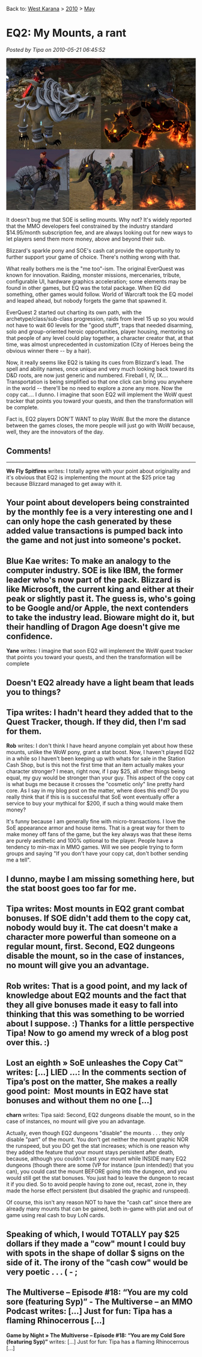 Back to: [West Karana](/posts/westkarana.md) > [2010](/posts/2010/westkarana.md) > [May](./westkarana.md)
# EQ2: My Mounts, a rant

*Posted by Tipa on 2010-05-21 06:45:52*

[![](../../../uploads/2010/05/Screenies.jpg "My mounts")](../../../uploads/2010/05/Screenies.jpg)

It doesn't bug me that SOE is selling mounts. Why not? It's widely reported that the MMO developers feel constrained by the industry standard $14.95/month subscription fee, and are always looking out for new ways to let players send them more money, above and beyond their sub.

Blizzard's sparkle pony and SOE's cash cat provide the opportunity to further support your game of choice. There's nothing wrong with that.

What really bothers me is the "me too"-ism. The original EverQuest was known for innovation. Raiding, monster missions, mercenaries, tribute, configurable UI, hardware graphics acceleration; some elements may be found in other games, but EQ was the total package. When EQ did something, other games would follow. World of Warcraft took the EQ model and leaped ahead, but nobody forgets the game that spawned it.

EverQuest 2 started out charting its own path, with the archetype/class/sub-class progression, raids from level 15 up so you would not have to wait 60 levels for the "good stuff", traps that needed disarming, solo and group-oriented heroic opportunities, player housing, mentoring so that people of any level could play together, a character creator that, at that time, was almost unprecedented in customization (City of Heroes being the obvious winner there -- by a hair).

Now, it really seems like EQ2 is taking its cues from Blizzard's lead. The spell and ability names, once unique and very much looking back toward its D&D roots, are now just generic and numbered. Fireball I, IV, IX.... Transportation is being simplified so that one click can bring you anywhere in the world -- there'll be no need to explore a zone any more. Now the copy cat.... I dunno. I imagine that soon EQ2 will implement the WoW quest tracker that points you toward your quests, and then the transformation will be complete.

Fact is, EQ2 players DON'T WANT to play WoW. But the more the distance between the games closes, the more people will just go with WoW because, well, they are the innovators of the day.

## Comments!
---
**We Fly Spitfires** writes: I totally agree with your point about originality and it's obvious that EQ2 is implementing the mount at the $25 price tag because Blizzard managed to get away with it.

Your point about developers being constrainted by the monthly fee is a very interesting one and I can only hope the cash generated by these added value transactions is pumped back into the game and not just into someone's pocket.
---
**Blue Kae** writes: To make an analogy to the computer industry. SOE is like IBM, the former leader who's now part of the pack. Blizzard is like Microsoft, the current king and either at their peak or slightly past it. The guess is, who's going to be Google and/or Apple, the next contenders to take the industry lead. Bioware might do it, but their handling of Dragon Age doesn't give me confidence.
---
**Yane** writes: I imagine that soon EQ2 will implement the WoW quest tracker that points you toward your quests, and then the transformation will be complete

Doesn't EQ2 already have a light beam that leads you to things?
---
**Tipa** writes: I hadn't heard they added that to the Quest Tracker, though. If they did, then I'm sad for them. 
---
**Rob** writes: I don't think I have heard anyone complain yet about how these mounts, unlike the WoW pony, grant a stat boost. Now, I haven't played EQ2 in a while so I haven't been keeping up with whats for sale in the Station Cash Shop, but is this not the first time that an item actually makes your character stronger? I mean, right now, if I pay $25, all other things being equal, my guy would be stronger than your guy. This aspect of the copy cat is what bugs me because it crosses the "cosmetic only" line pretty hard core. As I say in my blog post on the matter, where does this end? Do you really think that if this is is successful that SoE wont eventually offer a service to buy your mythical for $200, if such a thing would make them money?

It's funny because I am generally fine with micro-transactions. I love the SoE appearance armor and house items. That is a great way for them to make money off fans of the game, but the key always was that these items are purely aesthetic and 100% optional to the player. People have a tendency to min-max in MMO games. Will we see people trying to form groups and saying "If you don't have your copy cat, don't bother sending me a tell".

I dunno, maybe I am missing something here, but the stat boost goes too far for me.
---
**Tipa** writes: Most mounts in EQ2 grant combat bonuses. If SOE didn't add them to the copy cat, nobody would buy it. The cat doesn't make a character more powerful than someone on a regular mount, first. Second, EQ2 dungeons disable the mount, so in the case of instances, no mount will give you an advantage. 
---
**Rob** writes: That is a good point, and my lack of knowledge about EQ2 mounts and the fact that they all give bonuses made it easy to fall into thinking that this was something to be worried about I suppose. :) Thanks for a little perspective Tipa! Now to go amend my wreck of a blog post over this. :)
---
**Lost an eighth &raquo; SoE unleashes the Copy Cat™** writes: [...] LIED …: In the comments section of Tipa’s post on the matter, She makes a really good point:  Most mounts in EQ2 have stat bonuses and without them no one [...]
---
**charn** writes: Tipa said:
Second, EQ2 dungeons disable the mount, so in the case of instances, no mount will give you an advantage.

Actually, even though EQ2 dungeons "disable" the mounts . . . they only disable "part" of the mount. You don't get neither the mount graphic NOR the runspeed, but you DO get the stat increases; which is one reason why they added the feature that your mount stays persistent after death, because, although you couldn't cast your mount while INSIDE many EQ2 dungeons (though there are some (VP for instance (pun intended)) that you can), you could cast the mount BEFORE going into the dungeon, and you would still get the stat bonuses. You just had to leave the dungeon to recast it if you died. So to avoid people having to zone out, recast, zone in, they made the horse effect persistent (but disabled the graphic and runspeed). 

Of course, this isn't any reason NOT to have the "cash cat" since there are already many mounts that can be gained, both in-game with plat and out of game using real cash to buy LoN cards. 

Speaking of which, I would TOTALLY pay $25 dollars if they made a "cow" mount I could buy with spots in the shape of dollar $ signs on the side of it. The irony of the "cash cow" would be very poetic . . . ( - ;
---
**The Multiverse – Episode #18: “You are my cold sore (featuring Syp)” - The Multiverse &#8211; an MMO Podcast** writes: [...] Just for fun: Tipa has a flaming Rhinocerrous [...]
---
**Game by Night &#187; The Multiverse – Episode #18: “You are my Cold Sore (featuring Syp)”** writes: [...] Just for fun: Tipa has a flaming Rhinocerrous [...]
